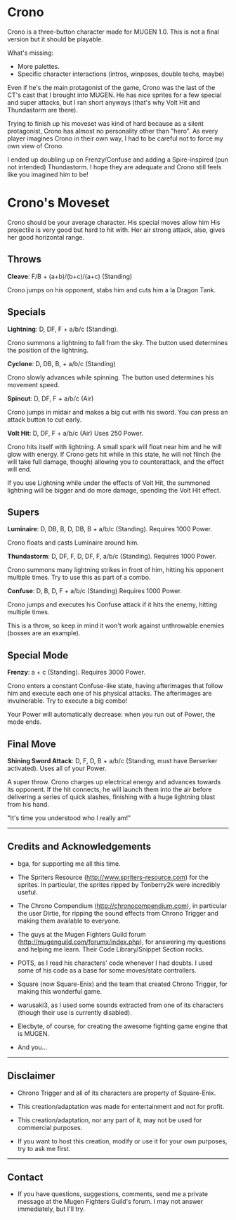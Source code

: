 
Crono
=========================

Crono is a three-button character made for MUGEN 1.0.
This is not a final version but it should be playable.

What's missing:

- More palettes.
- Specific character interactions (intros, winposes, double techs, maybe)

Even if he's the main protagonist of the game, Crono was the last of the CT's 
cast that I brought into MUGEN. He has nice sprites for a few special and super
attacks, but I ran short anyways (that's why Volt Hit and Thundastorm are there). 

Trying to finish up his moveset was kind of hard because as a silent 
protagonist, Crono has almost no personality other than "hero".
As every player imagines Crono in their own way, I had to be careful not 
to force my own view of Crono.

I ended up doubling up on Frenzy/Confuse and adding a Spire-inspired
(pun not intended) Thundastorm. I hope they are adequate and Crono still
feels like you imagined him to be!

Crono's Moveset
==============

Crono should be your average character. His special moves allow him 
His projectile is very good but hard to hit with.
Her air strong attack, also, gives her good horizontal range.

Throws
--------------

**Cleave**: F/B + (a+b)/(b+c)/(a+c) (Standing)

Crono jumps on his opponent, stabs him and cuts him a la Dragon Tank.




Specials
--------------

**Lightning**: D, DF, F + a/b/c (Standing).

Crono summons a lightning to fall from the sky. The button used determines the 
position of the lightning.


**Cyclone**: D, DB, B, + a/b/c (Standing)

Crono slowly advances while spinning. The button used determines his movement 
speed.

**Spincut**: D, DF, F + a/b/c (Air)

Crono jumps in midair and makes a big cut with his sword. You can press an attack 
button to cut early.


**Volt Hit**: D, DF, F + a/b/c (Air) Uses 250 Power.

Crono hits itself with lightning. A small spark will float near him and he will 
glow with energy. If Crono gets hit while in this state, he will not flinch (he will
take full damage, though) allowing you to counterattack, and the effect will end.

If you use Lightning while under the effects of Volt Hit, the summoned lightning will 
be bigger and do more damage, spending the Volt Hit effect.

Supers
------

**Luminaire**: D, DB, B, D, DB, B + a/b/c (Standing). Requires 1000 Power.

Crono floats and casts Luminaire around him.
    
**Thundastorm**: D, DF, F, D, DF, F, a/b/c (Standing). Requires 1000 Power.

Crono summons many lightning strikes in front of him, hitting his opponent
multiple times. Try to use this as part of a combo.

**Confuse**: D, B, D, F + a/b/c (Standing) Requires 1000 Power. 

Crono jumps and executes his Confuse attack if it hits the enemy, hitting 
multiple times.

This is a throw, so keep in mind it won't work against unthrowable enemies 
(bosses are an example).

Special Mode
------------

**Frenzy**: a + c (Standing). Requires 3000 Power.

Crono enters a constant Confuse-like state, having afterimages that follow him and
execute each one of his physical attacks. The afterimages are invulnerable. Try
to execute a big combo!

Your Power will automatically decrease: when you run out of Power, the mode ends.

Final Move
----------

**Shining Sword Attack**: D, F, D, B + a/b/c (Standing, must have Berserker activated). Uses all of your Power.

A super throw. Crono charges up electrical energy and advances towards its opponent. 
If the hit connects, he will launch them into the air before delivering a series 
of quick slashes, finishing with a huge lightning blast from his hand.

"It's time you understood who I really am!"


----------------------------
Credits and Acknowledgements
----------------------------

- bga, for supporting me all this time.

- The Spriters Resource (http://www.spriters-resource.com) for the sprites. In particular,
  the sprites ripped by Tonberry2k were incredibly useful.

- The Chrono Compendium (http://chronocompendium.com), in particular the user Dirtie, for
  ripping the sound effects from Chrono Trigger and making them available to everyone.

- The guys at the Mugen Fighters Guild forum (http://mugenguild.com/forumx/index.php),
  for answering my questions and helping me learn. Their Code Library/Snippet Section rocks.

- POTS, as I read his characters' code whenever I had doubts. I used some of his code as a
  base for some moves/state controllers.

- Square (now Square-Enix) and the team that created Chrono Trigger, for making this
wonderful game.

- warusaki3, as I used some sounds extracted from one of its characters (though their use is
currently disabled).

- Elecbyte, of course, for creating the awesome fighting game engine that is MUGEN.

- And you...

---------- 
Disclaimer
----------

- Chrono Trigger and all of its characters are property of Square-Enix.

- This creation/adaptation was made for entertainment and not for profit.

- This creation/adaptation, nor any part of it, may not be used for commercial purposes. 

- If you want to host this creation, modify or use it for your own purposes,
  try to ask me first.

-------
Contact
-------

- If you have questions, suggestions, comments, send me a private message at the Mugen Fighters Guild's forum.
  I may not answer immediately, but I'll try.

